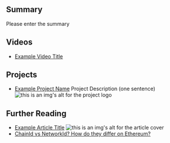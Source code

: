 ## Summary

Please enter the summary

## Videos

- [Example Video Title](https://www.youtube.com/watch?v=TDGq4aeevgY)

## Projects

- [Example Project Name](https://xxxx.xxx/xxxxx) Project Description (one sentence) ![this is an img's alt for the project logo](https://xxxx.xxx/project-logo.xxx)

## Further Reading

- [Example Article Title](https://xxxx.xxx/xxxxx) ![this is an img's alt for the article cover](https://xxxx.xxx/article-cover.xxx)
- [ChainId vs NetworkId? How do they differ on Ethereum?](https://medium.com/@pedrouid/chainid-vs-networkid-how-do-they-differ-on-ethereum-eec2ed41635b)
